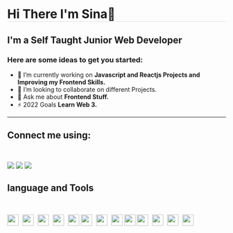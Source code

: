 <h1 style='border-bottom:1px solid hsla(210,18%,87%,1)'>Hi There I'm Sina👋</h1>

<h2>I'm a Self Taught Junior Web Developer</h2>

<h3>Here are some ideas to get you started:</h3>

- 🔭 I’m currently working on **Javascript and Reactjs Projects and Improving my Frontend Skills.**
- 👯 I’m looking to collaborate on different Projects.
- 💬 Ask me about **Frontend Stuff.**
- ⚡ 2022 Goals **Learn Web 3.**

<hr/>

## Connect me using:

<br/>

<a href='https://www.linkedin.com/in/sina-ghadimi
'><img src='https://img.shields.io/badge/linkedin-%230077B5.svg?style=for-the-badge&logo=linkedin&logoColor=white'/></a>
<a href='https://twitter.com/codewithsina'><img src='https://img.shields.io/badge/Twitter-%231DA1F2.svg?style=for-the-badge&logo=Twitter&logoColor=white'/></a>
<a href='https://www.xing.com/profile/sinaghadimi
'><img src='https://img.shields.io/badge/xing-%23006567.svg?style=for-the-badge&logo=xing&logoColor=white'/></a>

## language and Tools

<br/>

<a href='#'><img src="https://cdn.jsdelivr.net/gh/devicons/devicon/icons/vscode/vscode-original.svg" style='width:26px; margin-right:5px;' /></a>
<a><img src="https://cdn.jsdelivr.net/gh/devicons/devicon/icons/html5/html5-original.svg" style='width:26px; margin-right:5px;' /></a>
<a><img src="https://cdn.jsdelivr.net/gh/devicons/devicon/icons/css3/css3-original.svg" style='width:26px; margin-right:5px;'/></a>
<a><img src="https://cdn.jsdelivr.net/gh/devicons/devicon/icons/sass/sass-original.svg" style='width:26px; margin-right:5px;' /></a>
<a><img src="https://cdn.jsdelivr.net/gh/devicons/devicon/icons/javascript/javascript-original.svg" style='width:26px;'/></a>
<a><img src="https://cdn.jsdelivr.net/gh/devicons/devicon/icons/react/react-original.svg" style='width:26px; margin-right:5px;'/></a>
<a><img src="https://cdn.jsdelivr.net/gh/devicons/devicon/icons/redux/redux-original.svg" style='width:26px; margin-right:5px;'/></a>
<a><img src="https://cdn.jsdelivr.net/gh/devicons/devicon/icons/python/python-original.svg" style='width:26px;' /></a>
<a><img src="https://cdn.jsdelivr.net/gh/devicons/devicon/icons/fastapi/fastapi-original.svg" style='width:26px;' /></a>
<a><img src="https://cdn.jsdelivr.net/gh/devicons/devicon/icons/git/git-original.svg" style='width:26px; margin-right:5px;' /></a>
<a><img src="https://cdn.jsdelivr.net/gh/devicons/devicon/icons/linux/linux-original.svg" style='width:26px; margin-right:5px;' /></a>
<a><img src="https://cdn.jsdelivr.net/gh/devicons/devicon/icons/figma/figma-original.svg" style='width:26px; margin-right:5px;'/></a>
<a><img src="https://cdn.jsdelivr.net/gh/devicons/devicon/icons/photoshop/photoshop-plain.svg" style='width:26px;' /></a>
